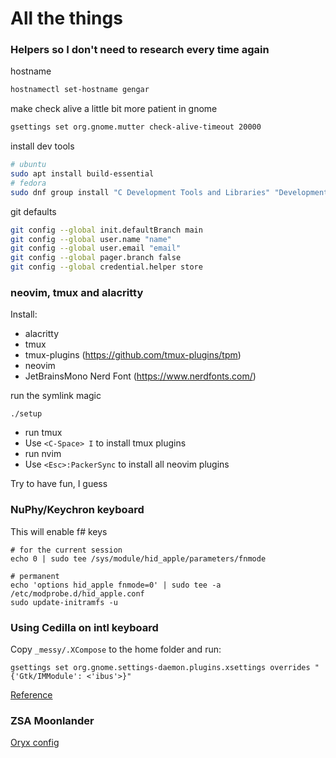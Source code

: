 # All the things

### Helpers so I don't need to research every time again

hostname
```bash
hostnamectl set-hostname gengar
```

make check alive a little bit more patient in gnome
```bash
gsettings set org.gnome.mutter check-alive-timeout 20000
```

install dev tools
```bash
# ubuntu
sudo apt install build-essential
# fedora
sudo dnf group install "C Development Tools and Libraries" "Development Tools"
```

git defaults
```bash
git config --global init.defaultBranch main
git config --global user.name "name"
git config --global user.email "email"
git config --global pager.branch false
git config --global credential.helper store
```

### neovim, tmux and alacritty

Install:
- alacritty
- tmux
- tmux-plugins (https://github.com/tmux-plugins/tpm)
- neovim
- JetBrainsMono Nerd Font (https://www.nerdfonts.com/)

run the symlink magic

```
./setup
```

- run tmux
- Use `<C-Space> I` to install tmux plugins
- run nvim
- Use `<Esc>:PackerSync` to install all neovim plugins

Try to have fun, I guess

### NuPhy/Keychron keyboard

This will enable f# keys
```
# for the current session
echo 0 | sudo tee /sys/module/hid_apple/parameters/fnmode

# permanent
echo 'options hid_apple fnmode=0' | sudo tee -a /etc/modprobe.d/hid_apple.conf
sudo update-initramfs -u
```

### Using Cedilla on intl keyboard

Copy `_messy/.XCompose` to the home folder and run:
```
gsettings set org.gnome.settings-daemon.plugins.xsettings overrides "{'Gtk/IMModule': <'ibus'>}"
```
[Reference](https://garajau.com.br/2021/02/enabling-cedilla-acute-c-on-gnome)

### ZSA Moonlander

[Oryx config](https://configure.zsa.io/)

